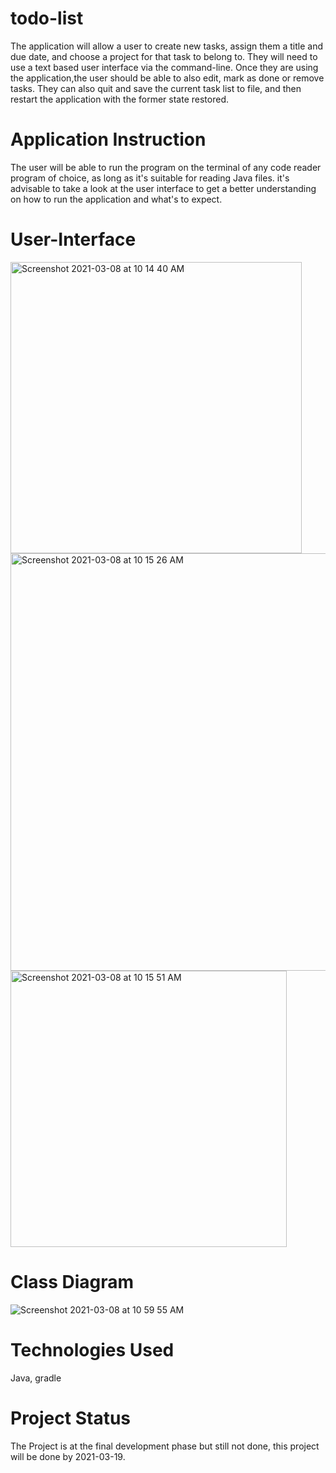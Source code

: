 # todo-list
The application will allow a user to create new tasks, assign them a title and due date, and choose a project for that task to belong to. They will need to use 
a text based user interface via the command-line. Once they are using the application,the user should be able to also edit, mark as done or remove tasks. They 
can also quit and save the current task list to file, and then restart the application with the former state restored.

# Application Instruction

The user will be able to run the program on the terminal of any code reader program of choice, as long as it's suitable for reading Java files.
it's advisable to take a look at the user interface to get a better understanding on how to run the application and what's to expect.

# User-Interface
<img width="466" alt="Screenshot 2021-03-08 at 10 14 40 AM" src="https://user-images.githubusercontent.com/77113737/110300719-7fa37300-7ff7-11eb-99a7-7cc8b9f72b30.png">
<img width="668" alt="Screenshot 2021-03-08 at 10 15 26 AM" src="https://user-images.githubusercontent.com/77113737/110300725-8205cd00-7ff7-11eb-9ae1-01be3cc027b7.png">
<img width="442" alt="Screenshot 2021-03-08 at 10 15 51 AM" src="https://user-images.githubusercontent.com/77113737/110300727-8336fa00-7ff7-11eb-9441-da6999378ffc.png">

# Class Diagram
![Screenshot 2021-03-08 at 10 59 55 AM](https://user-images.githubusercontent.com/77113737/110306046-a9f82f00-7ffd-11eb-8efc-04bf27a5ec02.png)


# Technologies Used
Java, gradle

# Project Status
The Project is at the final development phase but still not done, this project will be done by 2021-03-19.
